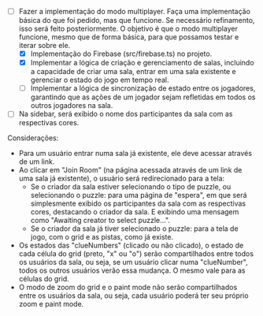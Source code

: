 - [ ] Fazer a implementação do modo multiplayer. Faça uma implementação básica do que foi pedido, mas que funcione. Se necessário refinamento, isso será feito posteriormente. O objetivo é que o modo multiplayer funcione, mesmo que de forma básica, para que possamos testar e iterar sobre ele.
    - [x] Implementação do Firebase (src/firebase.ts) no projeto.
    - [x] Implementar a lógica de criação e gerenciamento de salas, incluindo a capacidade de criar uma sala, entrar em uma sala existente e gerenciar o estado do jogo em tempo real.
    - [ ] Implementar a lógica de sincronização de estado entre os jogadores, garantindo que as ações de um jogador sejam refletidas em todos os outros jogadores na sala.
- [ ] Na sidebar, será exibido o nome dos participantes da sala com as respectivas cores.

Considerações:

- Para um usuário entrar numa sala já existente, ele deve acessar através de um link.
- Ao clicar em "Join Room" (na página acessada através de um link de uma sala já existente), o usuário será redirecionado para a tela:
    - Se o criador da sala estiver selecionando o tipo de puzzle, ou selecionando o puzzle: para uma página de "espera", em que será simplesmente exibido os participantes da sala com as respectivas cores, destacando o criador da sala. E exibindo uma mensagem como "Awaiting creator to select puzzle...".
    - Se o criador da sala já tiver selecionado o puzzle: para a tela de jogo, com o grid e as pistas, como já existe.
- Os estados das "clueNumbers" (clicado ou não clicado), o estado de cada célula do grid (preto, "x" ou "o") serão compartilhados entre todos os usuários da sala, ou seja, se um usuário clicar numa "clueNumber", todos os outros usuários verão essa mudança. O mesmo vale para as células do grid.
- O modo de zoom do grid e o paint mode não serão compartilhados entre os usuários da sala, ou seja, cada usuário poderá ter seu próprio zoom e paint mode.